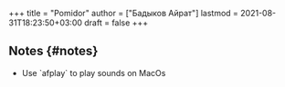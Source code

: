 +++
title = "Pomidor"
author = ["Бадыков Айрат"]
lastmod = 2021-08-31T18:23:50+03:00
draft = false
+++

## Notes {#notes}

-   Use \`afplay\` to play sounds on MacOs
